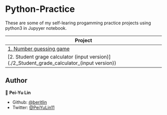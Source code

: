 # Python-Practice

These are some of my self-learing progamming practice projects using python3 in Jupyyer notebook.

| Project                                                      |
| ------------------------------------------------------------ |
| [1. Number guessing game](./1_Number_guessing_game)          |
| [2. Student grage calculator (input version)](./2_Student_grade_calculator_(input version)) |



## Author

🥀  **Pei-Yu Lin**

- Github: [@beritlin](https://github.com/beritlin)
- Twitter: [@PeiYuLin11](https://twitter.com/PeiYuLin11) 
